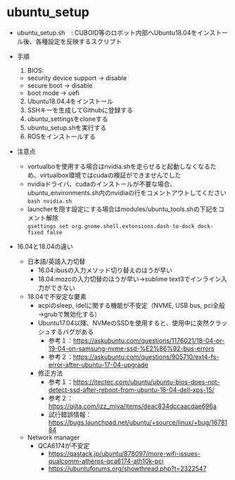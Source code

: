 # ubuntu_setup
- ubuntu_setup.sh　: CUBOID等のロボット内部へUbuntu18.04をインストール後、各種設定を反映するスクリプト

- 手順
  1. BIOS:
    - security device support -> disable
    - secure boot -> disable
    - boot mode -> uefi
  2. Ubuntu18.04.4をインストール
  3. SSHキーを生成してGithubに登録する
  4. ubuntu_settingsをcloneする
  5. ubuntu_setup.shを実行する
  6. ROSをインストールする

- 注意点
  - vortualboを使用する場合はnvidia.shを走らせると起動しなくなるため、virtualbox環境ではcudaの検証ができませんでした
  - nvidiaドライバ、cudaのインストールが不要な場合、ubuntu_environments.sh内のnvidiaの行をコメントアウトしてください
    ```bash nvidia.sh```
  - launcherを隠す設定にする場合はmodules/ubuntu_tools.shの下記をコメント解除  
    ```gsettings set org.gnome.shell.extensions.dash-to-dock dock-fixed false```

- 16.04と18.04の違い
  - 日本語/英語入力切替
    - 16.04:ibusの入力メソッド切り替えのほうが早い
    - 18.04:mozcの入力切替のほうが早い→sublime text3でインライン入力ができない
  - 18.04で不安定な要素
    - acpiのsleep, idelに関する機能が不安定（NVME, USB bus, pci全般→grubで無効化する）
    - Ubuntu17.04以降、NVMeのSSDを使用すると、使用中に突然クラッシュするバグがある
      - 参考１：https://askubuntu.com/questions/1176021/18-04-or-19-04-on-samsung-nvme-ssd-%E2%86%92-bus-errors
      - 参考２：https://askubuntu.com/questions/905710/ext4-fs-error-after-ubuntu-17-04-upgrade
    - 修正方法
      - 参考１：https://itectec.com/ubuntu/ubuntu-bios-does-not-detect-ssd-after-reboot-from-ubuntu-16-04-dell-xps-15/
      - 参考２：https://qiita.com/izz_miya/items/deac834dccaacdae696a
      - 試行錯誤情報：https://bugs.launchpad.net/ubuntu/+source/linux/+bug/1678184
  - Network manager
    - QCA6174が不安定
      - https://qastack.jp/ubuntu/878097/more-wifi-issues-qualcomm-atheros-qca6174-ath10k-pci
      - https://ubuntuforums.org/showthread.php?t=2322547

